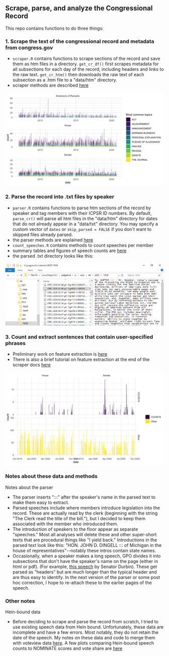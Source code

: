 
## Scrape, parse, and analyze the Congressional Record 

This repo contains functions to do three things:

### 1. Scrape the text of the congressional record and metadata from congress.gov

- `scraper.R` contains functions to scrape sections of the record and save them as htm files in a directory. `get_cr_df()` first scrapes metadata for all subsections for each day of the record, including headers and links to the raw text. `get_cr_htm()` then downloads the raw text of each subsection as a .htm file to a "data/htm" directory. 
- scraper methods are described [here](https://judgelord.github.io/cr/scraper.html)

![](docs/figs/cr_subtypes-1.png)

### 2. Parse the record into .txt files by speaker

- `parser.R` contains functions to parse htm sections of the record by speaker and tag members with their ICPSR ID numbers. By default, `parse_cr()` will parse all htm files in the "data/htm" directory for dates that do not already appear in a "data/txt" directory. You may specify a custom vector of `dates` or `skip_parsed = FALSE` if you don't want to skipped files already parsed.
- the parser methods are explained [here](https://judgelord.github.io/cr/speakers)
- `count_speeches.R` contains methods to count speeches per member
- summary tables and figures of speech counts are [here](https://judgelord.github.io/cr/summary.html)
- the parsed .txt directory looks like this:

![](figs/winstat.png)

### 3. Count and extract sentences that contain user-specified phrases

- Preliminary work on feature extraction is [here](https://judgelord.github.io/cr/features)  
- There is also a brief tutorial on feature extraction at the end of the scraper docs [here](https://judgelord.github.io/cr/scraper.html#Text_features)

![](docs/figs/covid-1.png)


### Notes about these data and methods

Notes about the parser

- The parser inserts ":::" after the speaker's name in the parsed text to make them easy to extract.
- Parsed speeches include where members introduce legislation into the record. These are actually read by the clerk (beginning with the string "The Clerk read the title of the bill."), but I decided to keep them associated with the member who introduced them. 
- The introduction of speakers to the floor appear as separate "speeches." Most all analyses will delete these and other super-short texts that are procedural things like "I yield back." Introductions in the parsed text look like this: "HON. JOHN D. DINGELL :::  of Michigan in the house of representatives"--notably these intros contain state names.
- Occasionally, when a speaker makes a long speech, GPO divides it into subsections that don't have the speaker's name on the page (either in html or pdf). (For example, [this speech](https://www.congress.gov/congressional-record/2020/12/17/senate-section/article/S7563-8) by Senator Durbin). These get parsed as "headers" but are much longer than the typical header and are thus easy to identify. In the next version of the parser or some post hoc correction, I hope to re-attach these to the earlier pages of the speech.


### Other notes 

Hein-bound data   

- Before deciding to scrape and parse the record from scratch, I tried to use existing speech data from Hein bound. Unfortunately, these data are incomplete and have a few errors. Most notably, they do not retain the date of the speech. My notes on these data and code to merge them with voteview data [here](https://judgelord.github.io/cr/member_data). A few plots comparing Hein-bound speech counts to NOMINATE scores and vote share are [here](https://judgelord.github.io/cr/speeches)